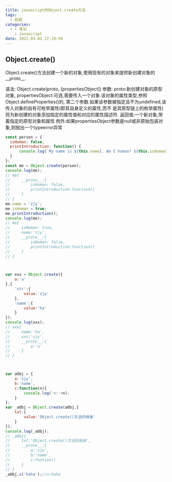 ```yaml
---
title: javascript的Object.create方法
tags:
  - 前端
categories:
  - - 笔记
    - Javascript
date: 2021-03-01 17:19:59
---
```

##  Object.create()

Object.create()方法创建一个新的对象,使用现有的对象来提供新创建对象的__proto__.

语法:
Object.create(proto, [propertiesObject])
参数:
proto:新创建对象的原型对象,
propertiesObject:可选,需要传入一个对象.该对象的属性类型,参照Object.defineProperties()的,
第二个参数.如果该参数被指定且不为undefined,该传入对象的自有可枚举属性(即其自身定义的属性,而不
是其原型链上的枚举属性)将为新创建的对象添加指定的属性值和对应的属性描述符.
返回值:一个新对象,带着指定的原型对象和属性
例外:如果propertiesObject参数是null或非原始包装对象,则抛出一个typeerror异常

```js
const person = {
  isHuman: false,
  printIntroduction: function() {
      console.log(`My name is ${this.name}. Am I human? ${this.isHuman}`);
  }
};
const me = Object.create(person);
console.log(me);
// me{
//     __proto__:{
//         isHuman: false,
//         printIntroduction:function()
//     }
// }
me.name = 'zjy';
me.isHuman = true;
me.printIntroduction();
console.log(me);
// me{
//     isHuman: true,
//     name:'zjy',
//     __proto__:{
//         isHuman: false,
//         printIntroduction:function()
//     }
// }



var xxx = Object.create({
    a:'a'
},{
    'str':{
        value:'zjy'
    },
    'name':{
        value:'ha'
    }
});
console.log(xxx);
// xxx{
//     name:'ha',
//     xxx:'zjy',
//     __proto__:{
//         a:'a'
//     }
// }



var aObj = {
    a:'zjy',
    b:'name',
    c:function(n){
        console.log('n:'+n);
    }
};
var _aObj = Object.create(aObj,{
    txt:{
        value:'Object.create()方法的继承'
    }
});
console.log(_aObj);
// _aObj{
//     txt:'Object.create()方法的继承',
//     __proto__:{
//         a:'zjy',
//         b:'name',
//         c:funtion()
//     }
// }
_aObj.c('haha');//n:haha
```